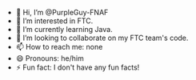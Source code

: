 - 👋 Hi, I’m @PurpleGuy-FNAF
- 👀 I’m interested in FTC.
- 🌱 I’m currently learning Java.
- 💞️ I’m looking to collaborate on my FTC team's code.
- 📫 How to reach me: none
- 😄 Pronouns: he/him
- ⚡ Fun fact: I don't have any fun facts!

<!---
PurpleGuy-FNAF/PurpleGuy-FNAF is a ✨ special ✨ repository because its `README.md` (this file) appears on your GitHub profile.
You can click the Preview link to take a look at your changes.
--->
